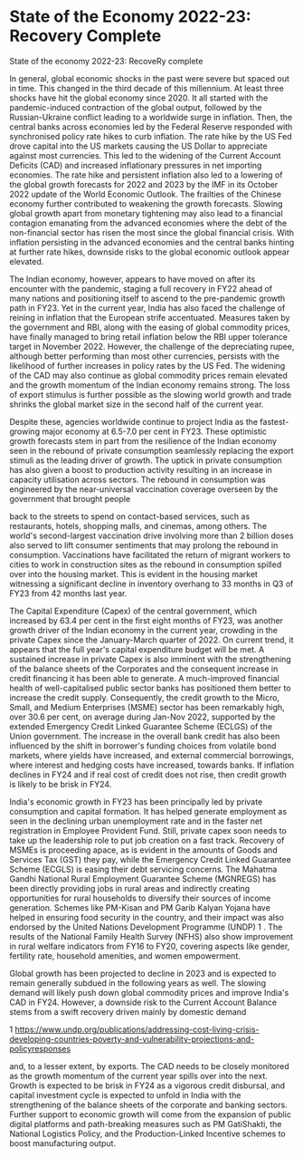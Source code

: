 # State of the Economy 2022-23: Recovery Complete

State of the economy 2022-23: RecoveRy complete

<!-- image -->

In general, global economic shocks in the past were severe but spaced out in time. This changed in the third decade of this millennium. At least three shocks have hit the global economy since 2020.  It all started with the pandemic-induced contraction of the global output, followed by the Russian-Ukraine conflict leading to a worldwide surge in inflation. Then, the central banks across economies led by the Federal Reserve responded with synchronised policy rate hikes to curb inflation. The rate hike by the US Fed drove capital into the US markets causing the US Dollar to appreciate against most currencies. This led to the widening of the Current Account Deficits (CAD) and increased inflationary pressures in net importing economies. The rate hike and persistent inflation also led to a lowering of the global growth forecasts for 2022 and 2023 by the IMF in its October 2022 update of the World Economic Outlook.  The frailties of the Chinese economy further contributed to weakening the growth forecasts. Slowing global growth apart from monetary tightening may also lead to a financial contagion emanating from the advanced economies where the debt of the non-financial sector has risen the most since the global financial crisis. With inflation persisting in the advanced economies and the central banks hinting at further rate hikes, downside risks to the global economic outlook appear elevated.

The Indian economy, however, appears to have moved on after its encounter with the pandemic, staging a full recovery in FY22 ahead of many nations and positioning itself to ascend to the pre-pandemic growth path in FY23. Yet in the current year, India has also faced the challenge of reining in inflation that the European strife accentuated. Measures taken by the government and RBI, along with the easing of global commodity prices, have finally managed to bring retail inflation below the RBI upper tolerance target in November 2022. However, the challenge of the depreciating rupee, although better performing than most other currencies, persists with the likelihood of further increases in policy rates by the US Fed. The widening of the CAD may also continue as global commodity prices remain elevated and the growth momentum of the Indian economy remains strong.  The loss of export stimulus is further possible as the slowing world growth and trade shrinks the global market size in the second half of the current year.

Despite these, agencies worldwide continue to project India as the fastest-growing major economy at  6.5-7.0  per  cent  in  FY23.  These  optimistic  growth  forecasts  stem  in  part from the resilience of the Indian economy seen in the rebound of private consumption seamlessly replacing the export stimuli as the leading driver of growth.  The uptick in private consumption has also given a boost to production activity resulting in an increase in capacity utilisation across sectors. The rebound in consumption was engineered by the near-universal  vaccination  coverage  overseen  by  the  government  that  brought  people

back  to  the  streets  to  spend  on  contact-based  services,  such  as  restaurants,  hotels, shopping  malls,  and  cinemas,  among  others.  The  world's  second-largest  vaccination drive involving more than 2 billion doses also served to lift consumer sentiments that may prolong the rebound in consumption. Vaccinations have facilitated the return of migrant workers to cities to work in construction sites as the rebound in consumption spilled over into the housing market. This is evident in the housing market witnessing a significant decline in inventory overhang to 33 months in Q3 of FY23 from 42 months last year.

The Capital Expenditure (Capex) of the central government, which increased by 63.4 per cent in the first eight months of FY23, was another growth driver of the Indian economy in the current year, crowding in the private Capex since the January-March quarter of 2022. On current trend, it appears that the full year's capital expenditure budget will be met. A sustained increase in private Capex is also imminent with the strengthening of the balance sheets of the Corporates and the consequent increase in credit financing it has been able to generate. A much-improved financial health of well-capitalised public sector banks has positioned them better to increase the credit supply. Consequently, the credit growth to the Micro, Small, and Medium Enterprises (MSME) sector has been remarkably high, over 30.6 per cent, on average during Jan-Nov 2022, supported by the extended Emergency Credit Linked Guarantee Scheme (ECLGS) of the Union government. The increase in the overall bank credit has also been influenced by the shift in borrower's funding choices from volatile bond markets, where yields have increased, and external commercial borrowings, where interest and hedging costs have increased, towards banks. If inflation declines in FY24 and if real cost of credit does not rise, then credit growth is likely to be brisk in FY24.

India's economic growth in FY23 has been principally led by private consumption and capital  formation.  It  has  helped  generate  employment  as  seen  in  the  declining  urban unemployment rate and in the faster net registration in Employee Provident Fund. Still, private  capex  soon  needs  to  take  up  the  leadership  role  to  put  job  creation  on  a  fast track. Recovery of MSMEs is proceeding apace, as is evident in the amounts of Goods and Services Tax (GST) they pay, while the Emergency Credit Linked Guarantee Scheme (ECGLS) is easing their debt servicing concerns. The Mahatma Gandhi National Rural Employment Guarantee Scheme (MGNREGS) has been directly providing jobs in rural areas and indirectly creating opportunities for rural households to diversify their sources of income generation. Schemes like PM-Kisan and PM Garib Kalyan Yojana have helped in  ensuring  food  security  in  the  country,  and  their  impact  was  also  endorsed  by  the United Nations Development Programme (UNDP) 1 . The results of the National Family Health Survey (NFHS) also show improvement in rural welfare indicators from FY16 to  FY20,  covering  aspects  like  gender,  fertility  rate,  household  amenities,  and  women empowerment.

Global growth has been projected to decline in 2023 and is expected to remain generally subdued in the following years as well. The slowing demand will likely push down global commodity prices and improve India's CAD in FY24. However, a downside risk to the Current Account Balance stems from a swift recovery driven mainly by domestic demand

1     https://www.undp.org/publications/addressing-cost-living-crisis-developing-countries-poverty-and-vulnerability-projections-and-policyresponses

and, to a lesser extent, by exports. The CAD needs to be closely monitored as the growth momentum of the current year spills over into the next. Growth is expected to be brisk in FY24 as a vigorous credit disbursal, and capital investment cycle is expected to unfold in India with the strengthening of the balance sheets of the corporate and banking sectors. Further  support  to  economic  growth  will  come  from  the  expansion  of  public  digital platforms and path-breaking measures such as PM GatiShakti, the National Logistics Policy, and the Production-Linked Incentive schemes to boost manufacturing output.

##